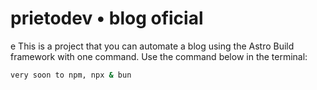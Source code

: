 # prietodev • blog oficial

e This is a project that you can automate a blog using the Astro Build framework with one command. Use the command below in the terminal:

```sh
very soon to npm, npx & bun
```